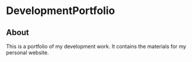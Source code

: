 # DevelopmentPortfolio

## About
This is a portfolio of my development work. It contains the materials for my personal website. 

